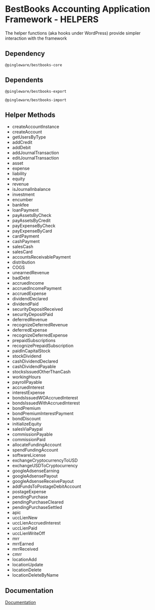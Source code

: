 # BestBooks Accounting Application Framework - HELPERS

The helper functions (aka hooks under WordPress) provide simpler interaction with the framework

## Dependency

    @pingleware/bestbooks-core

## Dependents

    @pingleware/bestbooks-export

    @pingleware/bestbooks-import

## Helper Methods
- createAccountInstance
- createAccount
- getUsersByType
- addCredit
- addDebit
- addJournalTransaction
- editJournalTransaction
- asset
- expense
- liability
- equity
- revenue
- isJournalInbalance
- investment
- encumber
- bankfee
- loanPayment
- payAssetsByCheck
- payAssetsByCredit
- payExpenseByCheck
- payExpenseByCard
- cardPayment
- cashPayment
- salesCash
- salesCard
- accountsReceivablePayment
- distribution
- COGS
- unearnedRevenue
- badDebt
- accruedIncome
- accruedIncomePayment
- accruedExpense
- dividendDeclared
- dividendPaid
- securityDepositReceived
- securityDepositPaid
- deferredRevenue
- recognizeDeferredRevenue
- deferredExpense
- recognizeDeferredExpense
- prepaidSubscriptions
- recognizePrepaidSubscription
- paidInCapitalStock
- stockDividend
- cashDividendDeclared
- cashDividendPayable
- stocksIssuedOtherThanCash
- workingHours
- payrollPayable
- accruedInterest
- interestExpense
- bondsIssuedWOAccruedInterest
- bondsIssuedWithAccruedInterest
- bondPremium
- bondPremiumInterestPayment
- bondDiscount
- initializeEquity
- salesViaPaypal
- commissionPayable
- commissionPaid
- allocateFundingAccount
- spendFundingAccount
- softwareLicense
- exchangeCryptocurrencyToUSD
- exchangeUSDToCryptocurrency
- googleAdsenseEarning
- googleAdsensePayout
- googleAdsenseReceivePayout
- addFundsToPostageDebitAccount
- postageExpense
- pendingPurchase
- pendingPurchaseCleared
- pendingPurchaseSettled
- apic
- uccLienNew
- uccLienAccruedInterest
- uccLienPaid
- uccLienWriteOff
- mrr
- mrrEarned
- mrrReceived
- cmrr
- locationAdd
- locationUpdate
- locationDelete
- locationDeleteByName

## Documentation
[Documentation](https://github.com/pingleware/bestbooks-helpers/docs/index.html)